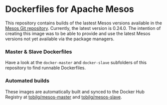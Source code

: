 # Dockerfiles for Apache Mesos
This repository contains builds of the lastest Mesos versions available in the [Mesos Git repository](https://github.com/apache/mesos). Currently, the latest version is 0.24.0. 
The intention of creating this image was to be able to provide and use the latest Mesos versions not yet available via the package managers.

### Master & Slave Dockerfiles
Have a look at the `docker-master` and `docker-slave` subfolders of this repository to find runnable Dockerfiles. 

### Automated builds 

These images are automatically built and synced to the Docker Hub Registry at
[tobilg/mesos-master](https://registry.hub.docker.com/u/tobilg/mesos-master/) and
[tobilg/mesos-slave](https://registry.hub.docker.com/u/tobilg/mesos-slave/).

